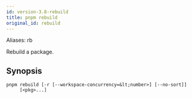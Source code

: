 ```yaml
---
id: version-3.8-rebuild
title: pnpm rebuild
original_id: rebuild
---
```


Aliases: rb

Rebuild a package.

## Synopsis

```text
pnpm rebuild [-r [--workspace-concurrency=&lt;number>] [--no-sort]]
     [<pkg>...]
```
